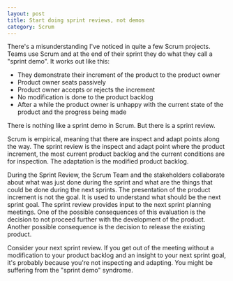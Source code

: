 ```yaml
---
layout: post
title: Start doing sprint reviews, not demos
category: Scrum
---
```


There's a misunderstanding I've noticed in quite a few Scrum projects. Teams use Scrum and at the end of their sprint they do what they call a "sprint demo". It works out like this:

* They demonstrate their increment of the product to the product owner
* Product owner seats passively
* Product owner accepts or rejects the increment
* No modification is done to the product backlog
* After a while the product owner is unhappy with the current state of the product and the progress being made

There is nothing like a sprint demo in Scrum. But there is a sprint review.

Scrum is empirical, meaning that there are inspect and adapt points along the way. The sprint review is the inspect and adapt point where the product increment, the most current product backlog and the current conditions are for inspection. The adaptation is the modified product backlog.

During the Sprint Review, the Scrum Team and the stakeholders collaborate about what was just done during the sprint and what are the things that could be done during the next sprints. The presentation of the product increment is not the goal. It is used to understand what should be the next sprint goal. The sprint review provides input to the next sprint planning meetings. One of the possible consequences of this evaluation is the decision to not proceed further with the development of the product. Another possible consequence is the decision to release the existing product.

Consider your next sprint review. If you get out of the meeting without a modification to your product backlog and an insight to your next sprint goal, it's probably because you're not inspecting and adapting. You might be suffering from the "sprint demo" syndrome.

